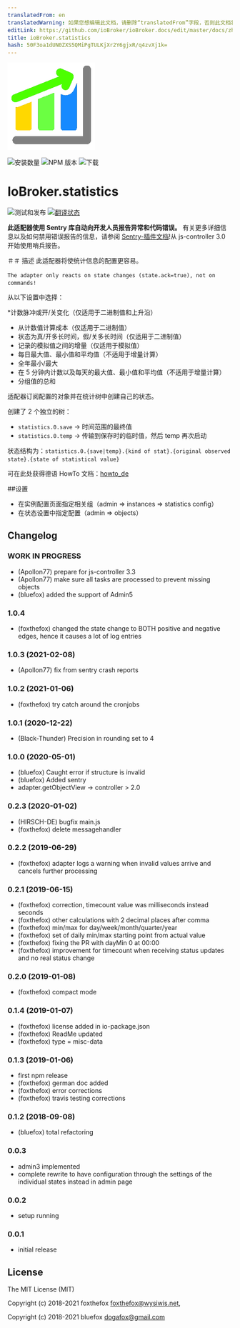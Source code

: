 ```yaml
---
translatedFrom: en
translatedWarning: 如果您想编辑此文档，请删除“translatedFrom”字段，否则此文档将再次自动翻译
editLink: https://github.com/ioBroker/ioBroker.docs/edit/master/docs/zh-cn/adapterref/iobroker.statistics/README.md
title: ioBroker.statistics
hash: 50F3oa1dUN0ZXS5QMiPgTULKjXr2Y6gjxR/q4zvXj1k=
---
```

![商标](../../../en/adapterref/iobroker.statistics/admin/statistics.png)

![安装数量](http://iobroker.live/badges/statistics-stable.svg)
![NPM 版本](http://img.shields.io/npm/v/iobroker.statistics.svg)
![下载](https://img.shields.io/npm/dm/iobroker.statistics.svg)

# IoBroker.statistics
![测试和发布](https://github.com/iobroker-community-adapters/ioBroker.statistics/workflows/Test%20and%20Release/badge.svg) [![翻译状态](https://weblate.iobroker.net/widgets/adapters/-/statistics/svg-badge.svg)](https://weblate.iobroker.net/engage/adapters/?utm_source=widget)

**此适配器使用 Sentry 库自动向开发人员报告异常和代码错误。** 有关更多详细信息以及如何禁用错误报告的信息，请参阅 [Sentry-插件文档](https://github.com/ioBroker/plugin-sentry#plugin-sentry)!从 js-controller 3.0 开始使用哨兵报告。

＃＃ 描述
此适配器将使统计信息的配置更容易。

`The adapter only reacts on state changes (state.ack=true), not on commands!`

从以下设置中选择：

*计数脉冲或开/关变化（仅适用于二进制值和上升沿）
* 从计数值计算成本（仅适用于二进制值）
* 状态为真/开多长时间，假/关多长时间（仅适用于二进制值）
* 记录的模拟值之间的增量（仅适用于模拟值）
* 每日最大值、最小值和平均值（不适用于增量计算）
* 全年最小/最大
* 在 5 分钟内计数以及每天的最大值、最小值和平均值（不适用于增量计算）
* 分组值的总和

适配器订阅配置的对象并在统计树中创建自己的状态。

创建了 2 个独立的树：

* `statistics.0.save` -> 时间范围的最终值
* `statistics.0.temp` -> 传输到保存时的临时值，然后 temp 再次启动

状态结构为：`statistics.0.{save|temp}.{kind of stat}.{original observed state}.{state of statistical value}`

可在此处获得德语 HowTo 文档：[howto_de](./doc/howto_de.md)

##设置
* 在实例配置页面指定相关组（admin => instances => statistics config）
* 在状态设置中指定配置（admin => objects）

<!-- 下一版本的占位符（在行首）：

### __工作进行中__ -->

## Changelog
### __WORK IN PROGRESS__
* (Apollon77) prepare for js-controller 3.3
* (Apollon77) make sure all tasks are processed to prevent missing objects
* (bluefox) added the support of Admin5 

### 1.0.4
* (foxthefox) changed the state change to BOTH positive and negative edges, hence it causes a lot of log entries

### 1.0.3 (2021-02-08)
* (Apollon77) fix from sentry crash reports

### 1.0.2 (2021-01-06)
* (foxthefox) try catch around the cronjobs

### 1.0.1 (2020-12-22)
* (Black-Thunder) Precision in rounding set to 4

### 1.0.0 (2020-05-01)
* (bluefox) Caught error if structure is invalid
* (bluefox) Added sentry
* adapter.getObjectView -> controller > 2.0

### 0.2.3 (2020-01-02)
* (HIRSCH-DE) bugfix main.js
* (foxthefox) delete messagehandler

### 0.2.2 (2019-06-29)
* (foxthefox) adapter logs a warning when invalid values arrive and cancels further processing

### 0.2.1 (2019-06-15)
* (foxthefox) correction, timecount value was milliseconds instead seconds
* (foxthefox) other calculations with 2 decimal places after comma
* (foxthefox) min/max for day/week/month/quarter/year
* (foxthefox) set of daily min/max starting point from actual value
* (foxthefox) fixing the PR with dayMin 0 at 00:00
* (foxthefox) improvement for timecount when receiving status updates and no real status change

### 0.2.0 (2019-01-08)
* (foxthefox) compact mode

### 0.1.4 (2019-01-07)
* (foxthefox) license added in io-package.json
* (foxthefox) ReadMe updated
* (foxthefox) type = misc-data

### 0.1.3 (2019-01-06)
* first npm release
* (foxthefox) german doc added
* (foxthefox) error corrections
* (foxthefox) travis testing corrections

### 0.1.2 (2018-09-08)
* (bluefox) total refactoring

### 0.0.3
* admin3 implemented
* complete rewrite to have configuration through the settings of the individual states instead in admin page

### 0.0.2
* setup running

### 0.0.1
* initial release

## License

The MIT License (MIT)

Copyright (c) 2018-2021 foxthefox <foxthefox@wysiwis.net>,

Copyright (c) 2018-2021 bluefox <dogafox@gmail.com>